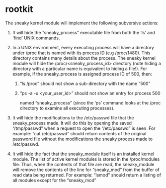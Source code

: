 # rootkit

The sneaky kernel module will implement the following subversive actions: 

1. It will hide the “sneaky_process” executable file from both the ‘ls’ and ‘find’ UNIX commands. 

2. In a UNIX environment, every executing process will have a directory under /proc that is named with its process ID (e.g /proc/1480). This directory contains many details about the process. The sneaky kernel module will hide the /proc/<sneaky_process_id> directory (note hiding a directory with a particular name is equivalent to hiding a file!). For example, if the sneaky_process is assigned process ID of 500, then: 

   1. “ls /proc” should not show a sub-directory with the name “500” 

   2. “ps -a -u <your_user_id>” should not show an entry for process 500 

      named “sneaky_process” (since the ‘ps’ command looks at the /proc directory to examine all executing processes). 

3. It will hide the modifications to the /etc/passwd file that the sneaky_process made. It will do this by opening the saved “/tmp/passwd” when a request to open the “/etc/passwd” is seen.  For example: “cat /etc/passwd” should return contents of the original password file without the modifications the sneaky process made to /etc/passwd. 

4. It will hide the fact that the sneaky_module itself is an installed kernel module. The list of active kernel modules is stored in the /proc/modules file. Thus, when the contents of that file are read, the sneaky_module will remove the contents of the line for “sneaky_mod” from the buffer of read data being returned. For example: “lsmod” should return a listing of all modules except for the “sneaky_mod” 
